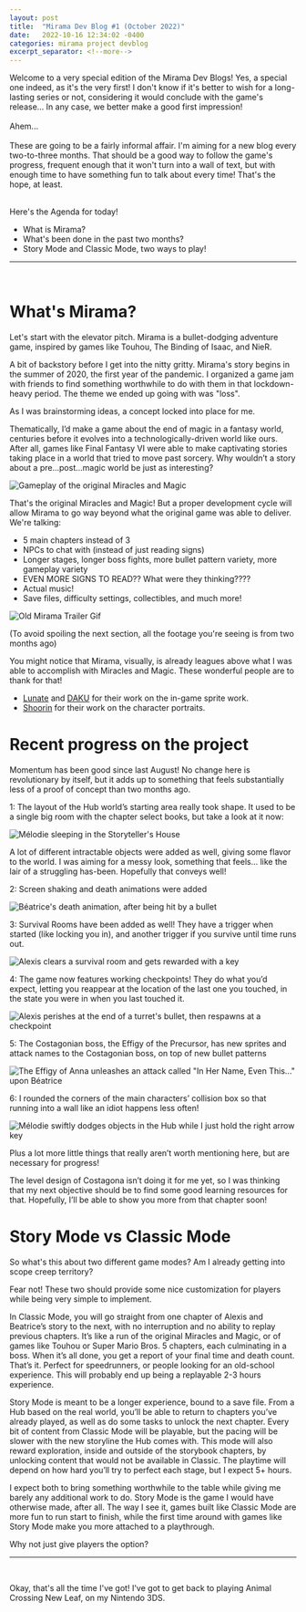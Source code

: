 ```yaml
---
layout: post
title:  "Mirama Dev Blog #1 (October 2022)"
date:   2022-10-16 12:34:02 -0400
categories: mirama project devblog
excerpt_separator: <!--more-->
---
```


Welcome to a very special edition of the Mirama Dev Blogs! Yes, a special one indeed, as it's the very first! I don't know if it's better to wish for a long-lasting series or not, considering it would conclude with the game's release... In any case, we better make a good first impression!<br>
<br>
Ahem...<br>
<br>
These are going to be a fairly informal affair. I'm aiming for a new blog every two-to-three months. That should be a good way to follow the game's progress, frequent enough that it won't turn into a wall of text, but with enough time to have something fun to talk about every time! That's the hope, at least.
<!--more-->
<br>
Here's the Agenda for today!<br>

* What is Mirama?<br>
* What's been done in the past two months?<br>
* Story Mode and Classic Mode, two ways to play!<br>
<hr>
<br>

# What's Mirama?

Let's start with the elevator pitch. Mirama is a bullet-dodging adventure game, inspired by games like Touhou, The Binding of Isaac, and NieR.

A bit of backstory before I get into the nitty gritty. Mirama's story begins in the summer of 2020, the first year of the pandemic. I organized a game jam with friends to find something worthwhile to do with them in that lockdown-heavy period. The theme we ended up going with was "loss".

As I was brainstorming ideas, a concept locked into place for me.

Thematically, I’d make a game about the end of magic in a fantasy world, centuries before it evolves into a technologically-driven world like ours. After all, games like Final Fantasy VI were able to make captivating stories taking place in a world that tried to move past sorcery. Why wouldn’t a story about a pre...post...magic world be just as interesting?

![Gameplay of the original Miracles and Magic](/images/mirama/202210/theog.gif)

That's the original Miracles and Magic! But a proper development cycle will allow Mirama to go way beyond what the original game was able to deliver. We're talking:

* 5 main chapters instead of 3
* NPCs to chat with (instead of just reading signs)
* Longer stages, longer boss fights, more bullet pattern variety, more gameplay variety
* EVEN MORE SIGNS TO READ?? What were they thinking????
* Actual music!
* Save files, difficulty settings, collectibles, and much more!

![Old Mirama Trailer Gif](/images/mirama/202210/trailer3.gif)

(To avoid spoiling the next section, all the footage you're seeing is from two months ago)

You might notice that Mirama, visually, is already leagues above what I was able to accomplish with Miracles and Magic. These wonderful people are to thank for that!<br>
* [Lunate](https://twitter.com/lunoito) and [DAKU](https://twitter.com/fiopico) for their work on the in-game sprite work.
* [Shoorin](https://twitter.com/shoorinou) for their work on the character portraits.

# Recent progress on the project

Momentum has been good since last August! No change here is revolutionary by itself, but it adds up to something that feels substantially less of a proof of concept than two months ago.

1: The layout of the Hub world’s starting area really took shape. It used to be a single big room with the chapter select books, but take a look at it now:

![Mélodie sleeping in the Storyteller's House](/images/mirama/202210/house.gif)

A lot of different intractable objects were added as well, giving some flavor to the world. I was aiming for a messy look, something that feels... like the lair of a struggling has-been. Hopefully that conveys well!

2: Screen shaking and death animations were added

![Béatrice's death animation, after being hit by a bullet](/images/mirama/202210/shaky3.gif)

3: Survival Rooms have been added as well! They have a trigger when started (like locking you in), and another trigger if you survive until time runs out.

![Alexis clears a survival room and gets rewarded with a key](/images/mirama/202210/survival.gif)

4: The game now features working checkpoints! They do what you’d expect, letting you reappear at the location of the last one you touched, in the state you were in when you last touched it.

![Alexis perishes at the end of a turret's bullet, then respawns at a checkpoint](/images/mirama/202210/checkpoint.gif)

5: The Costagonian boss, the Effigy of the Precursor, has new sprites and attack names to the Costagonian boss, on top of new bullet patterns

![The Effigy of Anna unleashes an attack called "In Her Name, Even This..." upon Béatrice](/images/mirama/202210/survival.gif)

6: I rounded the corners of the main characters’ collision box so that running into a wall like an idiot happens less often!

![Mélodie swiftly dodges objects in the Hub while I just hold the right arrow key](/images/mirama/202210/ROUNDS.gif)

Plus a lot more little things that really aren’t worth mentioning here, but are necessary for progress!

The level design of Costagona isn’t doing it for me yet, so I was thinking that my next objective should be to find some good learning resources for that. Hopefully, I’ll be able to show you more from that chapter soon!

# Story Mode vs Classic Mode

So what's this about two different game modes? Am I already getting into scope creep territory?

Fear not! These two should provide some nice customization for players while being very simple to implement.

In Classic Mode, you will go straight from one chapter of Alexis and Beatrice’s story to the next, with no interruption and no ability to replay previous chapters. It’s like a run of the original Miracles and Magic, or of games like Touhou or Super Mario Bros. 5 chapters, each culminating in a boss. When it’s all done, you get a report of your final time and death count. That’s it. Perfect for speedrunners, or people looking for an old-school experience. This will probably end up being a replayable 2-3 hours experience.

Story Mode is meant to be a longer experience, bound to a save file. From a Hub based on the real world, you’ll be able to return to chapters you’ve already played, as well as do some tasks to unlock the next chapter. Every bit of content from Classic Mode will be playable, but the pacing will be slower with the new storyline the Hub comes with. This mode will also reward exploration, inside and outside of the storybook chapters, by unlocking content that would not be available in Classic. The playtime will depend on how hard you’ll try to perfect each stage, but I expect 5+ hours.

I expect both to bring something worthwhile to the table while giving me barely any additional work to do. Story Mode is the game I would have otherwise made, after all. The way I see it, games built like Classic Mode are more fun to run start to finish, while the first time around with games like Story Mode make you more attached to a playthrough.<br>

Why not just give players the option?<br>
<hr>
<br>

Okay, that's all the time I've got! I've got to get back to playing Animal Crossing New Leaf, on my Nintendo 3DS.